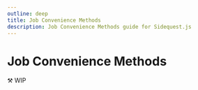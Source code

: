 ```yaml
---
outline: deep
title: Job Convenience Methods
description: Job Convenience Methods guide for Sidequest.js
---
```


# Job Convenience Methods

⚒️ WIP
